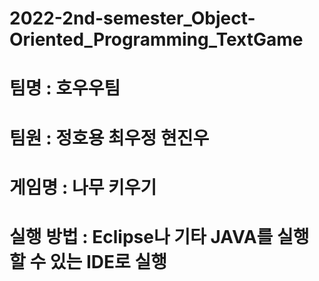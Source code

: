 # 2022-2nd-semester_Object-Oriented_Programming_TextGame

# 팀명 : 호우우팀
# 팀원 : 정호용 최우정 현진우
# 게임명 : 나무 키우기
# 실행 방법 : Eclipse나 기타 JAVA를 실행할 수 있는 IDE로 실행

